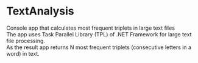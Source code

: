 # TextAnalysis
Console app that calculates most frequent triplets in large text files<br/>
The app uses Task Parallel Library (TPL) of .NET Framework for large text file processing.<br/>
As the result app returns N most frequent triplets (consecutive letters in a word) in text.
